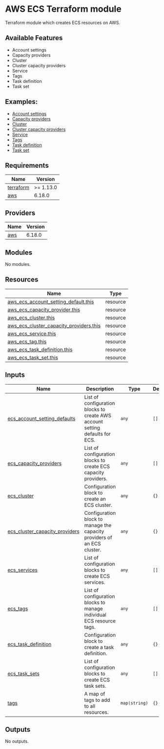 # AWS ECS Terraform module

Terraform module which creates ECS resources on AWS.

## Available Features

- Account settings
- Capacity providers
- Cluster
- Cluster capacity providers
- Service
- Tags
- Task definition
- Task set

## Examples:

- [Account settings](https://github.com/janduursma/terraform-module-aws-ecs/tree/main/examples/ecs_account_setting)
- [Capacity providers](https://github.com/janduursma/terraform-module-aws-ecs/tree/main/examples/ecs_capacity_provider)
- [Cluster](https://github.com/janduursma/terraform-module-aws-ecs/tree/main/examples/ecs_cluster)
- [Cluster capacity providers](https://github.com/janduursma/terraform-module-aws-ecs/tree/main/examples/ecs_cluster_capacity_provider)
- [Service](https://github.com/janduursma/terraform-module-aws-ecs/tree/main/examples/ecs_service)
- [Tags](https://github.com/janduursma/terraform-module-aws-ecs/tree/main/examples/ecs_tag)
- [Task definition](https://github.com/janduursma/terraform-module-aws-ecs/tree/main/examples/ecs_task_definition)
- [Task set](https://github.com/janduursma/terraform-module-aws-ecs/tree/main/examples/ecs_task_set)

<!-- BEGIN_TF_DOCS -->
## Requirements

| Name | Version |
|------|---------|
| <a name="requirement_terraform"></a> [terraform](#requirement\_terraform) | >= 1.13.0 |
| <a name="requirement_aws"></a> [aws](#requirement\_aws) | 6.18.0 |

## Providers

| Name | Version |
|------|---------|
| <a name="provider_aws"></a> [aws](#provider\_aws) | 6.18.0 |

## Modules

No modules.

## Resources

| Name | Type |
|------|------|
| [aws_ecs_account_setting_default.this](https://registry.terraform.io/providers/hashicorp/aws/6.18.0/docs/resources/ecs_account_setting_default) | resource |
| [aws_ecs_capacity_provider.this](https://registry.terraform.io/providers/hashicorp/aws/6.18.0/docs/resources/ecs_capacity_provider) | resource |
| [aws_ecs_cluster.this](https://registry.terraform.io/providers/hashicorp/aws/6.18.0/docs/resources/ecs_cluster) | resource |
| [aws_ecs_cluster_capacity_providers.this](https://registry.terraform.io/providers/hashicorp/aws/6.18.0/docs/resources/ecs_cluster_capacity_providers) | resource |
| [aws_ecs_service.this](https://registry.terraform.io/providers/hashicorp/aws/6.18.0/docs/resources/ecs_service) | resource |
| [aws_ecs_tag.this](https://registry.terraform.io/providers/hashicorp/aws/6.18.0/docs/resources/ecs_tag) | resource |
| [aws_ecs_task_definition.this](https://registry.terraform.io/providers/hashicorp/aws/6.18.0/docs/resources/ecs_task_definition) | resource |
| [aws_ecs_task_set.this](https://registry.terraform.io/providers/hashicorp/aws/6.18.0/docs/resources/ecs_task_set) | resource |

## Inputs

| Name | Description | Type | Default | Required |
|------|-------------|------|---------|:--------:|
| <a name="input_ecs_account_setting_defaults"></a> [ecs\_account\_setting\_defaults](#input\_ecs\_account\_setting\_defaults) | List of configuration blocks to create AWS account setting defaults for ECS. | `any` | `[]` | no |
| <a name="input_ecs_capacity_providers"></a> [ecs\_capacity\_providers](#input\_ecs\_capacity\_providers) | List of configuration blocks to create ECS capacity providers. | `any` | `[]` | no |
| <a name="input_ecs_cluster"></a> [ecs\_cluster](#input\_ecs\_cluster) | Configuration block to create an ECS cluster. | `any` | `{}` | no |
| <a name="input_ecs_cluster_capacity_providers"></a> [ecs\_cluster\_capacity\_providers](#input\_ecs\_cluster\_capacity\_providers) | Configuration block to manage the capacity providers of an ECS cluster. | `any` | `{}` | no |
| <a name="input_ecs_services"></a> [ecs\_services](#input\_ecs\_services) | List of configuration blocks to create ECS services. | `any` | `[]` | no |
| <a name="input_ecs_tags"></a> [ecs\_tags](#input\_ecs\_tags) | List of configuration blocks to manage individual ECS resource tags. | `any` | `[]` | no |
| <a name="input_ecs_task_definition"></a> [ecs\_task\_definition](#input\_ecs\_task\_definition) | Configuration block to create a task definition. | `any` | `{}` | no |
| <a name="input_ecs_task_sets"></a> [ecs\_task\_sets](#input\_ecs\_task\_sets) | List of configuration blocks to create ECS task sets. | `any` | `[]` | no |
| <a name="input_tags"></a> [tags](#input\_tags) | A map of tags to add to all resources. | `map(string)` | `{}` | no |

## Outputs

No outputs.
<!-- END_TF_DOCS -->
